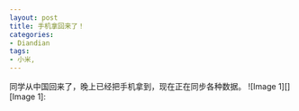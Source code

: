 ```yaml
---
layout: post
title: 手机拿回来了！
categories:
- Diandian
tags:
- 小米, 
---
```

同学从中国回来了，晚上已经把手机拿到，现在正在同步各种数据。 !\[Image 1\]\[\] \[Image 1\]: